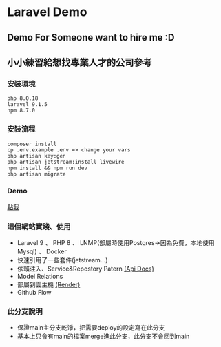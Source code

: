 # Laravel Demo

## Demo For Someone want to hire me :D
## 小小練習給想找專業人才的公司參考

### 安裝環境
```
php 8.0.18
laravel 9.1.5
npm 8.7.0
```

### 安裝流程
```
composer install
cp .env.example .env => change your vars
php artisan key:gen
php artisan jetstream:install livewire
npm install && npm run dev
php artisan migrate
```

### Demo
[點我](https://larademo.onrender.com)

### 這個網站實踐、使用

- Laravel 9 、 PHP 8 、 LNMP(部屬時使用Postgres->因為免費，本地使用Mysql) 、 Docker
- 快速引用了一些套件(jetstream...)
- 依賴注入、Service&Repostory Patern [(Api Docs)](https://www.postman.com/supermemo/workspace/79e822a8-4ce3-41be-a087-a393b106f55c/overview)
- Model Relations
- 部屬到雲主機 [(Render)](https://render.com/)
- Github Flow

### 此分支說明

- 保證main主分支乾淨，把需要deploy的設定寫在此分支
- 基本上只會有main的檔案merge進此分支，此分支不會回到main